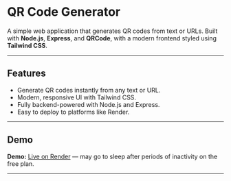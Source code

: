 # QR Code Generator

A simple web application that generates QR codes from text or URLs. Built with **Node.js**, **Express**, and **QRCode**, with a modern frontend styled using **Tailwind CSS**.

---

## Features

- Generate QR codes instantly from any text or URL.
- Modern, responsive UI with Tailwind CSS.
- Fully backend-powered with Node.js and Express.
- Easy to deploy to platforms like Render.

---

## Demo

**Demo:** [Live on Render](https://qr-code-generator-ejuj.onrender.com) — may go to sleep after periods of inactivity on the free plan.

---
